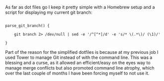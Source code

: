 As far as dot files go I keep it pretty simple with a Homebrew setup and a script for displaying my current git branch:

```

parse_git_branch() {

    git branch 2> /dev/null | sed -e '/^[^*]/d' -e 's/* \(.*\)/ (\1)/'

}

````

Part of the reason for the simplified dotfiles is because at my previous job I used Tower to manage Git instead of with the command line.  This was a blessing and a curse, as it allowed an efficient/easy on the eyes way to manage merge conflicts but also promoted command line atrophy, which over the last couple of months I have been forcing myself to not use it.